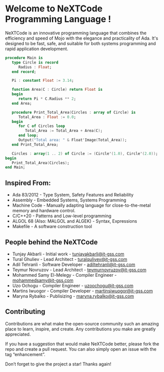 # Welcome to NeXTCode Programming Language !
NeXTCode is an innovative programming language that combines the efficiency and speed of Mojo with the elegance and practicality of Ada. It's designed to be fast, safe, and suitable for both systems programming and rapid application development.

```ada
procedure Main is
   type Circle is record
      Radius : Float;
   end record;

   Pi : constant Float := 3.14;

   function Area(C : Circle) return Float is
   begin
      return Pi * C.Radius ** 2;
   end Area;

   procedure Print_Total_Area(Circles : array of Circle) is
      Total_Area : Float := 0.0;
   begin
      for C of Circles loop
         Total_Area := Total_Area + Area(C);
      end loop;
      Output("Total area: " & Float'Image(Total_Area));
   end Print_Total_Area;

   Circles : array(1 .. 2) of Circle := (Circle'(1.0), Circle'(2.0));
begin
   Print_Total_Area(Circles);
end Main;
```
  
## Inspired From:
- Ada 83/2012 - Type System, Safety Features and Reliability
- Assembly - Embedded Systems, Systems Programming
- Machine Code - Manually adapting language for close-to-the-metal memory and hardware control.
- C/C++20 - Patterns and Low-level programming
- ALGOL 68 (Also: MALGOL and ALGEK) - Syntax, Expressions
- Makefile - A software construction tool

## People behind the NeXTCode

- Tunjay Akbarli - Initial work - tunjayakbarli@it-gss.com
- Tural Ghuliev - Lead Architect - turalquliyev@it-gss.com
- Adil Tehranli - Software Developer - adiltehranli@it-gss.com
- Teymur Novruzov - Lead Architect - teymurnovruzov@it-gss.com
- Mohammed Samy El-Melegy - Compiler Engineer - mohammedsamy@it-gss.com
- Uzo Ochogu - Compiler Engineer - uzoochogu@it-gss.com
- Martins Iwuogor - Compiler Developer - martinsiwuogor@it-gss.com
- Maryna Rybalko - Publisizing - maryna.rybalko@it-gss.com

## Contributing
Contributions are what make the open-source community such an amazing place to learn, inspire, and create. Any contributions you make are greatly appreciated.

If you have a suggestion that would make NeXTCode better, please fork the repo and create a pull request. You can also simply open an issue with the tag “enhancement”.

Don’t forget to give the project a star! Thanks again!
